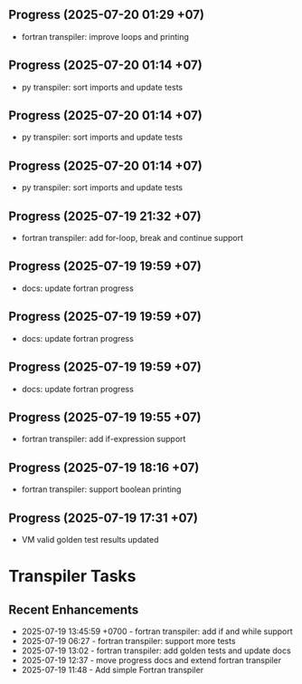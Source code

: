 ## Progress (2025-07-20 01:29 +07)
- fortran transpiler: improve loops and printing

## Progress (2025-07-20 01:14 +07)
- py transpiler: sort imports and update tests

## Progress (2025-07-20 01:14 +07)
- py transpiler: sort imports and update tests

## Progress (2025-07-20 01:14 +07)
- py transpiler: sort imports and update tests

## Progress (2025-07-19 21:32 +07)
- fortran transpiler: add for-loop, break and continue support

## Progress (2025-07-19 19:59 +07)
- docs: update fortran progress

## Progress (2025-07-19 19:59 +07)
- docs: update fortran progress

## Progress (2025-07-19 19:59 +07)
- docs: update fortran progress

## Progress (2025-07-19 19:55 +07)
- fortran transpiler: add if-expression support

## Progress (2025-07-19 18:16 +07)
- fortran transpiler: support boolean printing

## Progress (2025-07-19 17:31 +07)
- VM valid golden test results updated

# Transpiler Tasks
## Recent Enhancements
- 2025-07-19 13:45:59 +0700 - fortran transpiler: add if and while support
- 2025-07-19 06:27  - fortran transpiler: support more tests
- 2025-07-19 13:02  - fortran transpiler: add golden tests and update docs
- 2025-07-19 12:37  - move progress docs and extend fortran transpiler
- 2025-07-19 11:48  - Add simple Fortran transpiler
